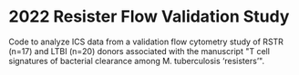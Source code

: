 # 2022 Resister Flow Validation Study
Code to analyze ICS data from a validation flow cytometry study of RSTR (n=17) and LTBI (n=20) donors associated with the manuscript "T cell signatures of bacterial clearance among M. tuberculosis ‘resisters’". 
